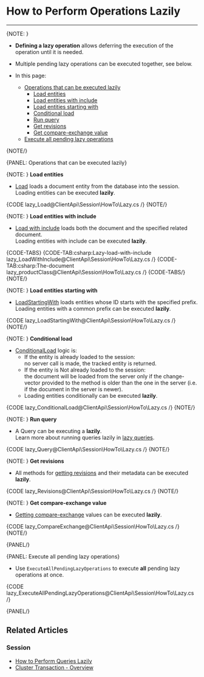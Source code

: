 # How to Perform Operations Lazily

---

{NOTE: }

* **Defining a lazy operation** allows deferring the execution of the operation until it is needed.  

* Multiple pending lazy operations can be executed together, see below. 

* In this page:
   * [Operations that can be executed lazily](../../../client-api/session/how-to/perform-operations-lazily#operations-that-can-be-executed-lazily)  
      * [Load entities](../../../client-api/session/how-to/perform-operations-lazily#loadEntities)  
      * [Load entities with include](../../../client-api/session/how-to/perform-operations-lazily#loadWithInclude)  
      * [Load entities starting with](../../../client-api/session/how-to/perform-operations-lazily#loadStartingWith)
      * [Conditional load](../../../client-api/session/how-to/perform-operations-lazily#conditionalLoad)
      * [Run query](../../../client-api/session/how-to/perform-operations-lazily#runQuery)
      * [Get revisions](../../../client-api/session/how-to/perform-operations-lazily#getRevisions)  
      * [Get compare-exchange value](../../../client-api/session/how-to/perform-operations-lazily#getCompareExchange)     
   * [Execute all pending lazy operations](../../../client-api/session/how-to/perform-operations-lazily#execute-all-pending-lazy-operations)  

{NOTE/}

{PANEL: Operations that can be executed lazily}

{NOTE: }
<a id="loadEntities" /> __Load entities__

* [Load](../../../client-api/session/loading-entities#load) loads a document entity from the database into the session.  
  Loading entities can be executed __lazily__.   

{CODE lazy_Load@ClientApi\Session\HowTo\Lazy.cs /}
{NOTE/}

{NOTE: }
<a id="loadWithInclude" /> __Load entities with include__

* [Load with include](../../../client-api/session/loading-entities#load-with-includes) loads both the document and the specified related document.    
  Loading entities with include can be executed __lazily__.

{CODE-TABS}
{CODE-TAB:csharp:Lazy-load-with-include lazy_LoadWithInclude@ClientApi\Session\HowTo\Lazy.cs /}
{CODE-TAB:csharp:The-document lazy_productClass@ClientApi\Session\HowTo\Lazy.cs /}
{CODE-TABS/}
{NOTE/}

{NOTE: }
<a id="loadStartingWith" /> __Load entities starting with__

* [LoadStartingWith](../../../client-api/session/loading-entities#loadstartingwith) loads entities whose ID starts with the specified prefix.  
  Loading entities with a common prefix can be executed __lazily__.

{CODE lazy_LoadStartingWith@ClientApi\Session\HowTo\Lazy.cs /}
{NOTE/}

{NOTE: }
<a id="conditionalLoad" /> __Conditional load__

* [ConditionalLoad](../../../client-api/session/loading-entities#conditionalload) logic is: 
  * If the entity is already loaded to the session:  
    no server call is made, the tracked entity is returned.    
  * If the entity is Not already loaded to the session:  
    the document will be loaded from the server only if the change-vector provided to the method is older than the one in the server
    (i.e. if the document in the server is newer).
  * Loading entities conditionally can be executed __lazily__.  

{CODE lazy_ConditionalLoad@ClientApi\Session\HowTo\Lazy.cs /}
{NOTE/}

{NOTE: }
<a id="runQuery" /> __Run query__

* A Query can be executing a __lazily__.  
  Learn more about running queries lazily in [lazy queries](../../../client-api/session/querying/how-to-perform-queries-lazily).

{CODE lazy_Query@ClientApi\Session\HowTo\Lazy.cs /}
{NOTE/}

{NOTE: }
<a id="getRevisions" /> __Get revisions__

* All methods for [getting revisions](../../../document-extensions/revisions/client-api/session/loading) and their metadata can be executed __lazily__.

{CODE lazy_Revisions@ClientApi\Session\HowTo\Lazy.cs /}
{NOTE/}

{NOTE: }
<a id="getCompareExchange" /> __Get compare-exchange value__

* [Getting compare-exchange](../../../client-api/session/cluster-transaction/compare-exchange#get-compare-exchange) values can be executed __lazily__.

{CODE lazy_CompareExchange@ClientApi\Session\HowTo\Lazy.cs /}
{NOTE/}

{PANEL/}

{PANEL: Execute all pending lazy operations}

* Use `ExecuteAllPendingLazyOperations` to execute **all** pending lazy operations at once. 

{CODE lazy_ExecuteAllPendingLazyOperations@ClientApi\Session\HowTo\Lazy.cs /}

{PANEL/}

## Related Articles

### Session

- [How to Perform Queries Lazily](../../../client-api/session/querying/how-to-perform-queries-lazily)
- [Cluster Transaction - Overview](../../../client-api/session/cluster-transaction/overview)
